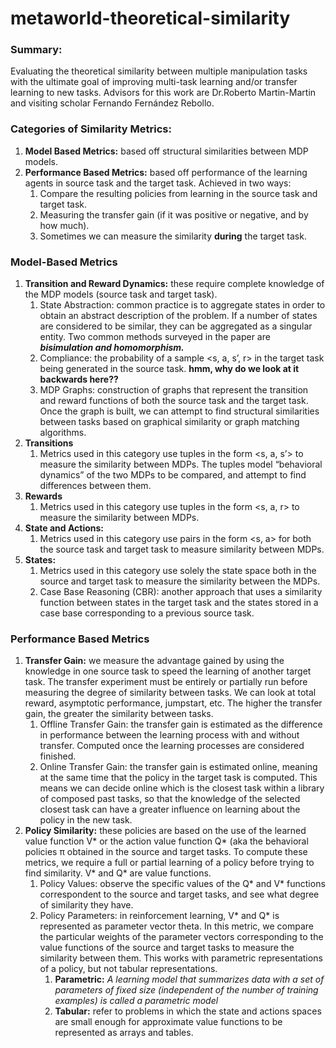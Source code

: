 # metaworld-theoretical-similarity

### Summary:

Evaluating the theoretical similarity between multiple manipulation tasks with the ultimate goal of improving multi-task learning and/or transfer learning to new tasks. Advisors for this work are Dr.Roberto Martin-Martin and visiting scholar Fernando Fernández Rebollo.

### Categories of Similarity Metrics:

1. **************************************Model Based Metrics:************************************** based off structural similarities between MDP models. 
2. ****************************Performance Based Metrics:**************************** based off performance of the learning agents in source task and the target task. Achieved in two ways:
    1. Compare the resulting policies from learning in the source task and target task.
    2. Measuring the transfer gain (if it was positive or negative, and by how much). 
    3. Sometimes we can measure the similarity **************during************** the target task.

### Model-Based Metrics

1. **Transition and Reward Dynamics:** these require complete knowledge of the MDP models (source task and target task).
    1. State Abstraction: common practice is to aggregate states in order to obtain an abstract description of the problem. If a number of states are considered to be similar, they can be aggregated as a singular entity. Two common methods surveyed in the paper are *************bisimulation and homomorphism.*************
    2. Compliance: the probability of a sample <s, a, s’, r> in the target task being generated in the source task. ****hmm, why do we look at it backwards here??****
    3. MDP Graphs: construction of graphs that represent the transition and reward functions of both the source task and the target task. Once the graph is built, we can attempt to find structural similarities between tasks based on graphical similarity or graph matching algorithms. 
2. ************************Transitions************************
    1. Metrics used in this category use tuples in the form <s, a, s’> to measure the similarity between MDPs. The tuples model “behavioral dynamics” of the two MDPs to be compared, and attempt to find differences between them.
3. ****************Rewards****************
    1. Metrics used in this category use tuples in the form <s, a, r> to measure the similarity between MDPs. 
4. ************************************State and Actions:************************************ 
    1. Metrics used in this category use pairs in the form <s, a> for both the source task and target task to measure similarity between MDPs.
5. ****States:**** 
    1. Metrics used in this category use solely the state space both in the source and target task to measure the similarity between the MDPs. 
    2. Case Base Reasoning (CBR): another approach that uses a similarity function between states in the target task and the states stored in a case base corresponding to a previous source task.
    

### Performance Based Metrics

1. ******************************Transfer Gain:****************************** we measure the advantage gained by using the knowledge in one source task to speed the learning of another target task. The transfer experiment must be entirely or partially run before measuring the degree of similarity between tasks. We can look at total reward, asymptotic performance, jumpstart, etc. The higher the transfer gain, the greater the similarity between tasks.
    1. Offline Transfer Gain: the transfer gain is estimated as the difference in performance between the learning process with and without transfer. Computed once the learning processes are considered finished. 
    2. Online Transfer Gain: the transfer gain is estimated online, meaning at the same time that the policy in the target task is computed. This means we can decide online which is the closest task within a library of composed past tasks, so that the knowledge of the selected closest task can have a greater influence on learning about the policy in the new task.
2. ************************************Policy Similarity:************************************ these policies are based on the use of the learned value function V* or the action value function Q* (aka the behavioral policies π obtained in the source and target tasks. To compute these metrics, we require a full or partial learning of a policy before trying to find similarity. V* and Q* are value functions.
    1. Policy Values: observe the specific values of the Q* and V* functions correspondent to the source and target tasks, and see what degree of similarity they have.
    2. Policy Parameters: in reinforcement learning, V* and Q* is represented as parameter vector theta. In this metric, we compare the particular weights of the parameter vectors corresponding to the value functions of the source and target tasks to measure the similarity between them. This works with parametric representations of a policy, but not tabular representations.
        1. ************************Parametric:************************ *A learning model that summarizes data with a set of parameters of fixed size (independent of the number of training examples) is called a parametric model*
        2. ********************Tabular:******************** refer to problems in which the state and actions spaces are small enough for approximate value functions to be represented as arrays and tables.
